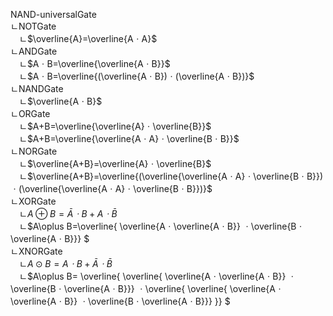 NAND-universalGate  
ㄴNOTGate  
　ㄴ$\overline{A}=\overline{AㆍA}$  
ㄴANDGate  
　ㄴ$AㆍB=\overline{\overline{AㆍB}}$  
　ㄴ$AㆍB=\overline{(\overline{AㆍB})ㆍ(\overline{AㆍB})}$  
ㄴNANDGate  
　ㄴ$\overline{AㆍB}$  
ㄴORGate  
　ㄴ$A+B=\overline{\overline{A}ㆍ\overline{B}}$  
　ㄴ$A+B=\overline{\overline{AㆍA}ㆍ\overline{BㆍB}}$  
ㄴNORGate  
　ㄴ$\overline{A+B}=\overline{A}ㆍ\overline{B}$  
　ㄴ$\overline{A+B}=\overline{(\overline{\overline{AㆍA}ㆍ\overline{BㆍB}})ㆍ(\overline{\overline{AㆍA}ㆍ\overline{BㆍB}})}$  
ㄴXORGate  
　ㄴ$A\oplus B=\bar{A}ㆍB +  Aㆍ\bar{B}$  
　ㄴ$A\oplus B=\overline{
    \overline{Aㆍ\overline{AㆍB}} 
    ㆍ\overline{Bㆍ\overline{AㆍB}}}
$  
ㄴXNORGate  
　ㄴ$A\odot B=AㆍB+ \bar{A}ㆍ\bar{B}$  
　ㄴ$A\oplus B=
    \overline{
        \overline{
        \overline{Aㆍ\overline{AㆍB}} 
        ㆍ\overline{Bㆍ\overline{AㆍB}}}
    ㆍ\overline{
        \overline{
        \overline{Aㆍ\overline{AㆍB}} 
        ㆍ\overline{Bㆍ\overline{AㆍB}}}
    }}
$ 
